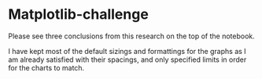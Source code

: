 # Matplotlib-challenge

Please see three conclusions from this research on the top of the notebook.

I have kept most of the default sizings and formattings for the graphs as I am already satisfied with their spacings, and only specified limits in order for the charts to match.
